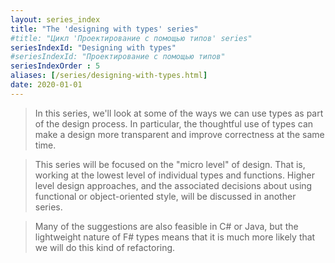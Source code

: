 ```yaml
---
layout: series_index
title: "The 'designing with types' series"
#title: "Цикл 'Проектирование с помощью типов' series"
seriesIndexId: "Designing with types"
#seriesIndexId: "Проектирование с помощью типов"
seriesIndexOrder : 5
aliases: [/series/designing-with-types.html]
date: 2020-01-01
---
```


> In this series, we'll look at some of the ways we can use types as part of the design process.
> In particular, the thoughtful use of types can make a design more transparent and improve correctness at the same time.

> This series will be focused on the "micro level" of design.
> That is, working at the lowest level of individual types and functions.
> Higher level design approaches, and the associated decisions about using functional or object-oriented style, will be discussed in another series.

> Many of the suggestions are also feasible in C# or Java, but the lightweight nature of F# types means that it is much more likely that we will do this kind of refactoring.
